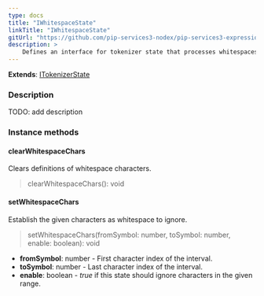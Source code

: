 ```yaml
---
type: docs
title: "IWhitespaceState"
linkTitle: "IWhitespaceState"
gitUrl: "https://github.com/pip-services3-nodex/pip-services3-expressions-nodex"
description: > 
    Defines an interface for tokenizer state that processes whitespaces (' ', '\t')
---
```


**Extends**: [ITokenizerState](../itokenizer_state)

### Description
TODO: add description

### Instance methods

#### clearWhitespaceChars
Clears definitions of whitespace characters.

> clearWhitespaceChars(): void


#### setWhitespaceChars
Establish the given characters as whitespace to ignore.

> setWhitespaceChars(fromSymbol: number, toSymbol: number, enable: boolean): void

- **fromSymbol**: number - First character index of the interval.
- **toSymbol**: number - Last character index of the interval.
- **enable**: boolean - *true* if this state should ignore characters in the given range.